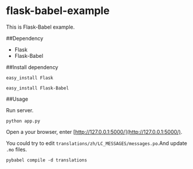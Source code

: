 flask-babel-example
===================

This is Flask-Babel example.

##Dependency

* Flask
* Flask-Babel

##Install dependency

```
easy_install Flask

easy_install Flask-Babel
```
##Usage

Run server.
```
python app.py
```

Open a your browser, enter [http://127.0.0.1:5000/](http://127.0.0.1:5000/).

You could try to edit `translations/zh/LC_MESSAGES/messages.po`.And update `.mo` files.

```
pybabel compile -d translations
```

